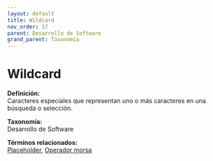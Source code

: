 ```yaml
---
layout: default
title: Wildcard
nav_order: 17
parent: Desarrollo de Software
grand_parent: Taxonomía
---
```


# Wildcard

**Definición:**  
Caracteres especiales que representan uno o más caracteres en una búsqueda o selección.

**Taxonomía:**  
Desarrollo de Software

**Términos relacionados:**  
[Placeholder](https://maleniski.github.io/diccionario-angl-tec-mx/docs/taxonomia/placeholder/placeholder.html), [Operador morsa](https://maleniski.github.io/diccionario-angl-tec-mx/docs/taxonomia/operador-morsa/operador-morsa.html)
